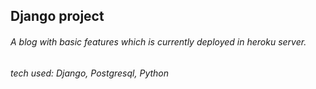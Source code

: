 ## Django project
###### A blog with basic features which is currently deployed in heroku server.
###### tech used: Django, Postgresql, Python
